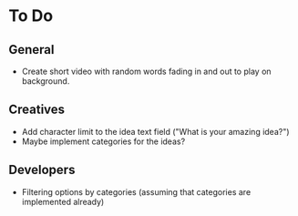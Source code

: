 # To Do

## General
- Create short video with random words fading in and out to play on background.

## Creatives
- Add character limit to the idea text field ("What is your amazing idea?")
- Maybe implement categories for the ideas?

## Developers
- Filtering options by categories (assuming that categories are implemented already)
